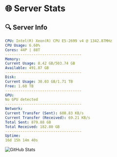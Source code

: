 # 🌐 Server Stats
## 🔍 Server Info
```yaml
CPU: Intel(R) Xeon(R) CPU E5-2699 v4 @ 1342.87MHz
CPU Usage: 6.60%
Cores: 44P | 88T
-----------------------------------
Memory:
Current Usage: 8.42 GB/503.74 GB
Available: 491.87 GB
-----------------------------------
Disk:
Current Usage: 30.03 GB/1.71 TB
Free: 1.60 TB
-----------------------------------
GPU:
No GPU detected
-----------------------------------
Network:
Current Transfer (Sent): 608.83 KB/s
Current Transfer (Received): 69.21 KB/s
Total Sent: 879.88 GB
Total Received: 182.80 GB
-----------------------------------
Uptime:
16d 15h 14m 40s
```
![GitHub Stats](https://img.shields.io/badge/Updated-2025-05-06_08:23:28-blue)